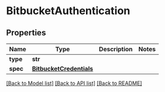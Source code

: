 # BitbucketAuthentication

## Properties
Name | Type | Description | Notes
------------ | ------------- | ------------- | -------------
**type** | **str** |  | 
**spec** | [**BitbucketCredentials**](BitbucketCredentials.md) |  | 

[[Back to Model list]](../README.md#documentation-for-models) [[Back to API list]](../README.md#documentation-for-api-endpoints) [[Back to README]](../README.md)

